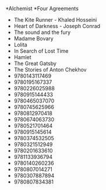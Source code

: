 *Alchemist
*Four Agreements
* The Kite Runner - Khaled Hosseini
* Heart of Darkness - Joseph Conrad
* The sound and the fury
* Madame Bovary
* Lolita 
* In Search of Lost Time
* Hamlet
* The Great Gatsby
* The Stories of Anton Chekhov
* 9780143117469
* 9780195167337
* 9780226025988
* 9780915144433
* 9780465037070
* 9780745625966
* 9780812970418
* 9780674063730
* 9780521701464
* 9780915145614
* 9780374532505
* 9780321512949
* 9780201633610
* 9781133936794
* 9780140260236
* 9780807014271
* 9780307887894
* 9780807834381
